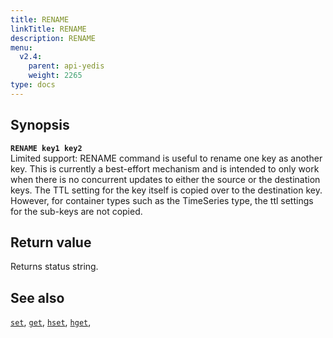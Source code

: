 ```yaml
---
title: RENAME
linkTitle: RENAME
description: RENAME
menu:
  v2.4:
    parent: api-yedis
    weight: 2265
type: docs
---
```


## Synopsis

<b>`RENAME key1 key2`</b><br>
Limited support: RENAME command is useful to rename one key as another key.
This is currently a best-effort mechanism and is intended to only work when there is
no concurrent updates to either the source or the destination keys. The TTL setting
for the key itself is copied over to the destination key. However, for container
types such as the TimeSeries type, the ttl settings for the sub-keys are not copied.

## Return value

Returns status string.

## See also

[`set`](../set/),
[`get`](../get/),
[`hset`](../hset/),
[`hget`](../hget/),
